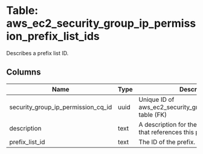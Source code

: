 
# Table: aws_ec2_security_group_ip_permission_prefix_list_ids
Describes a prefix list ID.
## Columns
| Name        | Type           | Description  |
| ------------- | ------------- | -----  |
|security_group_ip_permission_cq_id|uuid|Unique ID of aws_ec2_security_group_ip_permissions table (FK)|
|description|text|A description for the security group rule that references this prefix list ID.|
|prefix_list_id|text|The ID of the prefix.|
